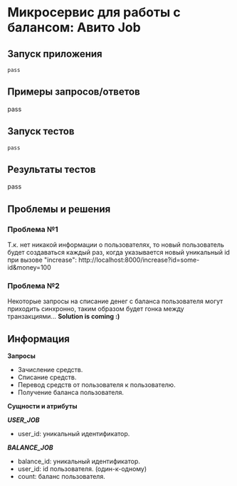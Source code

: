 # Микросервис для работы с балансом: Авито Job

## Запуск приложения
```
pass
```
## Примеры запросов/ответов
pass

## Запуск тестов
```
pass
```

## Результаты тестов
pass

## Проблемы и решения
### Проблема №1
Т.к. нет никакой информации о пользователях, то новый пользователь будет создаваться каждый раз, когда указывается новый уникальный id при вызове "increase": http://localhost:8000/increase?id=some-id&money=100 </br>

### Проблема №2
Некоторые запросы на списание денег с баланса пользователя могут приходить синхронно, таким образом будет гонка между транзакциями... **Solution is coming :)**

## Информация

**Запросы** </br>

- Зачисление средств.
- Списание средств.
- Перевод средств от пользователя к пользователю.
- Получение баланса пользователя.

**Сущности и атрибуты** </br>

***USER_JOB*** </br>
- user_id: уникальный идентификатор.

***BALANCE_JOB*** </br>
- balance_id: уникальный идентификатор.
- user_id: id пользователя. (один-к-одному)
- count: баланс пользователя.
